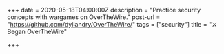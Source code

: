 +++
date = 2020-05-18T04:00:00Z
description = "Practice security concepts with wargames on OverTheWire."
post-url = "https://github.com/dyllandry/OverTheWire/"
tags = ["security"]
title = "⚔️ Began OverTheWire"

+++
